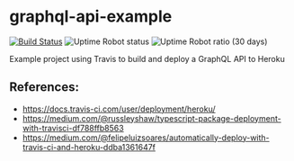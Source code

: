 # graphql-api-example 
[![Build Status](https://travis-ci.com/ctyas/graphql-api-example.svg?branch=master)](https://travis-ci.com/ctyas/graphql-api-example)
![Uptime Robot status](https://img.shields.io/uptimerobot/status/m782406540-5fefc98a75da415947275844.svg)
![Uptime Robot ratio (30 days)](https://img.shields.io/uptimerobot/ratio/m782406540-5fefc98a75da415947275844.svg)

Example project using Travis to build and deploy a GraphQL API to Heroku

## References:

* <https://docs.travis-ci.com/user/deployment/heroku/>
* <https://medium.com/@russleyshaw/typescript-package-deployment-with-travisci-df788ffb8563>
* <https://medium.com/@felipeluizsoares/automatically-deploy-with-travis-ci-and-heroku-ddba1361647f>
